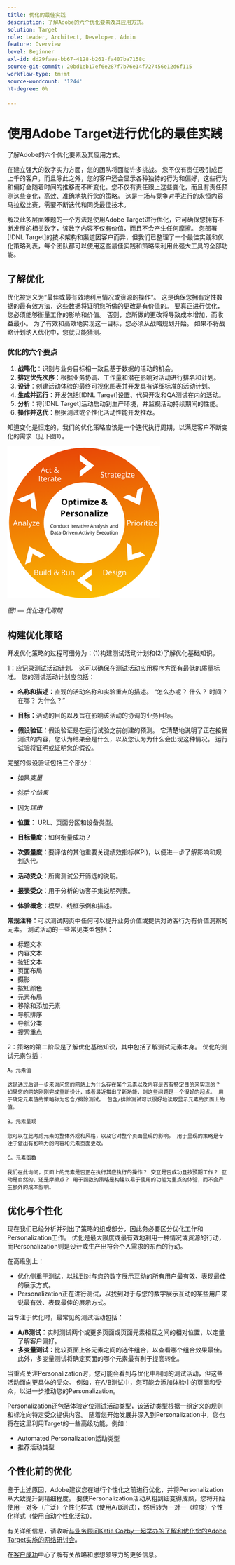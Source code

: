 ```yaml
---
title: 优化的最佳实践
description: 了解Adobe的六个优化要素及其应用方式。
solution: Target
role: Leader, Architect, Developer, Admin
feature: Overview
level: Beginner
exl-id: dd29faea-bb67-4128-b261-fa407ba7158c
source-git-commit: 20bd1eb17ef6e287f7b76e14f727456e12d6f115
workflow-type: tm+mt
source-wordcount: '1244'
ht-degree: 0%

---
```


# 使用Adobe Target进行优化的最佳实践

了解Adobe的六个优化要素及其应用方式。

在建立强大的数字实力方面，您的团队将面临许多挑战。 您不仅有责任吸引成百上千的客户，而且除此之外，您的客户还会显示各种独特的行为和偏好，这些行为和偏好会随着时间的推移而不断变化。您不仅有责任跟上这些变化，而且有责任预测这些变化，高效、准确地执行您的策略。 这是一场与竞争对手进行的永恒内容马拉松比赛，需要不断迭代和同类最佳技术。

解决此多层面难题的一个方法是使用Adobe Target进行优化，它可确保您拥有不断发展的相关数字，该数字内容不仅有价值，而且不会产生任何摩擦。 您部署[!DNL Target]的技术架构和渠道因客户而异，但我们已整理了一个最佳实践和优化策略列表，每个团队都可以使用这些最佳实践和策略来利用此强大工具的全部功能。

## 了解优化

优化被定义为“最佳或最有效地利用情况或资源的操作”。 这是确保您拥有定性数据的最有效方法，这些数据将证明您所做的更改是有价值的。 要真正进行优化，您必须能够衡量工作的影响和价值。 否则，您所做的更改将导致成本增加，而收益最小。 为了有效和高效地实现这一目标，您必须从战略规划开始。 如果不将战略计划纳入优化中，您就只能猜测。

### 优化的六个要点

1. **战略化**：识别与业务目标相一致且基于数据的活动的机会。
1. **排定优先次序**：根据业务协调、工作量和潜在影响对活动进行排名和计划。
1. **设计**：创建活动体验的最终可视化图表并开发具有详细标准的活动计划。
1. **生成并运行**：开发包括[!DNL Target]设置、代码开发和QA测试在内的活动。
1. **分析**：将[!DNL Target]活动启动到生产环境，并监视活动持续期间的性能。
1. **操作并迭代**：根据测试或个性化活动性能开发推荐。

知道变化是恒定的，我们的优化策略应该是一个迭代执行周期，以满足客户不断变化的需求（见下图1）。

![优化和个性化](assets/optimize-and-personalize.png)

_图1 — 优化迭代周期_

## 构建优化策略

开发优化策略的过程可细分为：(1)构建测试活动计划和(2)了解优化基础知识。

1：应记录测试活动计划。 这可以确保在测试活动应用程序方面有最低的质量标准。 您的测试活动计划应包括：

* **名称和描述：**&#x200B;直观的活动名称和实验重点的描述。 “怎么办呢？ 什么？ 时间？ 在哪？ 为什么？”

* **目标：**&#x200B;活动的目的以及旨在影响该活动的协调的业务目标。

* **假设验证：**&#x200B;假设验证是在运行试验之前创建的预测。 它清楚地说明了正在接受测试的内容，您认为结果会是什么，以及您认为为什么会出现这种情况。 运行试验将证明或证明您的假设。

完整的假设验证包括三个部分：

* 如果&#x200B;_变量_
* 然后&#x200B;_个结果_
* 因为&#x200B;_理由_

* **位置：** URL、页面分区和设备类型。
* **目标量度：**&#x200B;如何衡量成功？
* **次要量度：**&#x200B;要评估的其他重要关键绩效指标(KPI)，以便进一步了解影响和规划迭代。
* **活动受众：**&#x200B;所需测试公开筛选的说明。
* **报表受众：**&#x200B;用于分析的访客子集说明列表。
* **体验概念：**&#x200B;模型、线框示例和描述。

**常规注释：**&#x200B;可以测试网页中任何可以提升业务价值或提供对访客行为有价值洞察的元素。 测试活动的一些常见类型包括：

* 标题文本
* 内容文本
* 按钮文本
* 页面布局
* 摄影
* 按钮颜色
* 元素布局
* 移除和添加元素
* 导航排序
* 导航分类
* 搜索重点

2：策略的第二阶段是了解优化基础知识，其中包括了解测试元素本身。 优化的测试元素包括：

    A。元素值
    
    这是通过后退一步来询问您的网站上为什么存在某个元素以及内容是否有特定目的来实现的？ 如果您的网站刚刚完成重新设计，或者最近推出了新功能，则这些问题是一个很好的起点。 用于确定元素值的策略称为包含/排除测试。 包含/排除测试可以很好地读取显示元素的页面上的值。
    
    B。元素呈现
    
    您可以在此考虑元素的整体外观和风格，以及它对整个页面呈现的影响。 用于呈现的策略是专注于做出有影响力的内容和元素页面更改。
    
    C。元素函数
    
    我们在此询问，页面上的元素是否正在执行其应执行的操作？ 交互是否成功且按预期工作？ 互动是自然的，还是摩擦点？ 用于函数的策略是构建以易于使用的功能为重点的体验，而不会产生额外的成本影响。

## 优化与个性化

现在我们已经分析并列出了策略的组成部分，因此务必要区分优化工作和Personalization工作。 优化是最大限度或最有效地利用一种情况或资源的行动，而Personalization则是设计或生产出符合个人需求的东西的行动。

在高级别上：

* 优化侧重于测试，以找到对与您的数字展示互动的所有用户最有效、表现最佳的展示方式。
* Personalization正在进行测试，以找到对于与您的数字展示互动的某些用户来说最有效、表现最佳的展示方式。

当专注于优化时，最常见的测试活动包括：

* **A/B测试：**&#x200B;实时测试两个或更多页面或页面元素相互之间的相对位置，以定量了解客户偏好。
* **多变量测试：**&#x200B;比较页面上各元素之间的选件组合，以查看哪个组合效果最佳。 此外，多变量测试将确定页面的哪个元素最有利于提高转化。

当重点关注Personalization时，您可能会看到与优化中相同的测试活动，但这些活动面向更具体的受众。 例如，在A/B测试中，您可能会添加体验中的页面和受众，以进一步推动您的Personalization。

Personalization还包括体验定位测试活动类型，该活动类型根据一组定义的规则和标准向特定受众提供内容。 随着您开始发展并深入到Personalization中，您也将在这里利用Target的一些高级功能，例如：

* Automated Personalization活动类型
* 推荐活动类型

## 个性化前的优化

鉴于上述原因，Adobe建议您在进行个性化之前进行优化，并将Personalization从大致提升到精细程度。 要使Personalization活动从粗到细变得成熟，您将开始使用一对多（广泛）个性化样式（使用A/B测试），然后转为一对一（粒度）个性化样式（使用自动个性化活动）。

有关详细信息，请收听[与业务顾问Katie Cozby一起举办的了解和优化您的Adobe Target实施的网络研讨会](https://adobecustomersuccess.adobeconnect.com/pkfafpzd9yarmp4/)。

在[客户成功](https://experienceleague.adobe.com/docs/customer-success/customer-success/overview.html?lang=zh-Hans)中心了解有关战略和思想领导力的更多信息。
